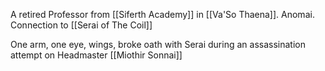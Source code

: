 A retired Professor from [[Siferth Academy]] in [[Va'So Thaena]].  Anomai. Connection to [[Serai of The Coil]]

One arm, one eye, wings, broke oath with Serai during an assassination attempt on Headmaster [[Miothir Sonnai]]